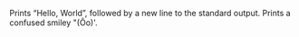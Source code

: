 Prints “Hello, World”, followed by a new line to the standard output.
Prints a confused smiley "(Ôo)'.
